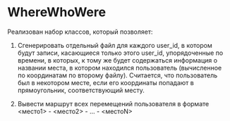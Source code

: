 # WhereWhoWere


Реализован набор классов, который позволяет:

1) Сгенерировать отдельный файл для каждого user_id, в котором будут записи, касающиеся только этого user_id, 
упорядоченные по времени, в которых, к тому же будет содержаться информация о названии места, в котором находился пользователь 
(вычисленное по координатам по второму файлу). Считается, что пользователь был в некотором месте, если его координаты попадают в прямоугольник, соответствующий месту.

2) Вывести маршрут всех перемещений пользователя в формате <место1> - <место2> - ... - <местоN>
